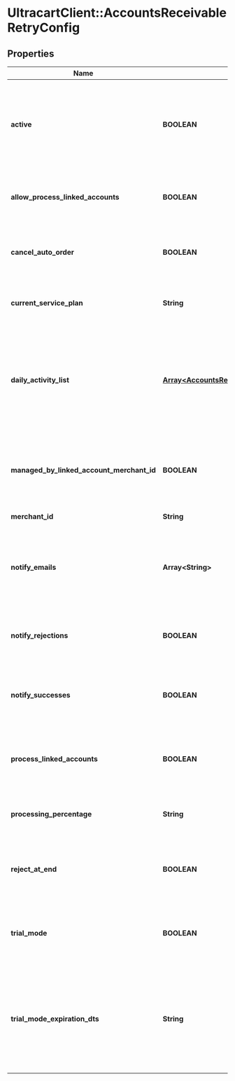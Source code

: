 # UltracartClient::AccountsReceivableRetryConfig

## Properties
Name | Type | Description | Notes
------------ | ------------- | ------------- | -------------
**active** | **BOOLEAN** | True if the retry should run daily.  False puts the retry service into an inactive state for this merchant. | [optional] 
**allow_process_linked_accounts** | **BOOLEAN** | True if this account has linked accounts that it can process. | [optional] 
**cancel_auto_order** | **BOOLEAN** | If true also cancel the auto order if the order is rejected at the end | [optional] 
**current_service_plan** | **String** | The current service plan that the account is on. | [optional] 
**daily_activity_list** | [**Array&lt;AccountsReceivableRetryDayActivity&gt;**](AccountsReceivableRetryDayActivity.md) | A list of days and what actions should take place on those days after an order reaches accounts receivable | [optional] 
**managed_by_linked_account_merchant_id** | **BOOLEAN** | If not null, this account is managed by the specified parent merchant id. | [optional] 
**merchant_id** | **String** | UltraCart merchant ID | [optional] 
**notify_emails** | **Array&lt;String&gt;** | A list of email addresses to receive summary notifications from the retry service. | [optional] 
**notify_rejections** | **BOOLEAN** | If true, email addresses are notified of rejections. | [optional] 
**notify_successes** | **BOOLEAN** | If true, email addresses are notified of successful charges. | [optional] 
**process_linked_accounts** | **BOOLEAN** | If true, all linked accounts are also processed using the same rules. | [optional] 
**processing_percentage** | **String** | The percentage rate charged for the service. | [optional] 
**reject_at_end** | **BOOLEAN** | If true, the order is rejected the day after the last configured activity day | [optional] 
**trial_mode** | **BOOLEAN** | True if the account is currently in trial mode.  Set to false to exit trial mode. | [optional] 
**trial_mode_expiration_dts** | **String** | The date when trial mode expires.  If this date is reached without exiting trial mode, the service will de-activate. | [optional] 


